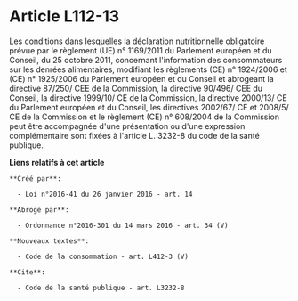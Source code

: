 # Article L112-13

Les conditions dans lesquelles la déclaration nutritionnelle obligatoire prévue par le règlement (UE) n° 1169/2011 du
Parlement européen et du Conseil, du 25 octobre 2011, concernant l'information des consommateurs sur les denrées
alimentaires, modifiant les règlements (CE) n° 1924/2006 et (CE) n° 1925/2006 du Parlement européen et du Conseil et
abrogeant la directive 87/250/ CEE de la Commission, la directive 90/496/ CEE du Conseil, la directive 1999/10/ CE de la
Commission, la directive 2000/13/ CE du Parlement européen et du Conseil, les directives 2002/67/ CE et 2008/5/ CE de la
Commission et le règlement (CE) n° 608/2004 de la Commission peut être accompagnée d'une présentation ou d'une expression
complémentaire sont fixées à l'article L. 3232-8 du code de la santé publique.

**Liens relatifs à cet article**

	**Créé par**:

	  - Loi n°2016-41 du 26 janvier 2016 - art. 14

	**Abrogé par**:

	  - Ordonnance n°2016-301 du 14 mars 2016 - art. 34 (V)

	**Nouveaux textes**:

	  - Code de la consommation - art. L412-3 (V)

	**Cite**:

	  - Code de la santé publique - art. L3232-8
